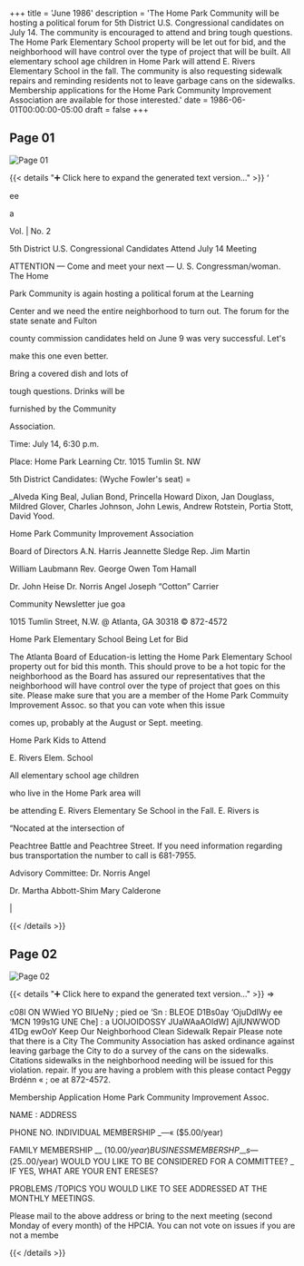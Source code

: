 +++
title = 'June 1986'
description = 'The Home Park Community will be hosting a political forum for 5th District U.S. Congressional candidates on July 14. The community is encouraged to attend and bring tough questions. The Home Park Elementary School property will be let out for bid, and the neighborhood will have control over the type of project that will be built. All elementary school age children in Home Park will attend E. Rivers Elementary School in the fall. The community is also requesting sidewalk repairs and reminding residents not to leave garbage cans on the sidewalks. Membership applications for the Home Park Community Improvement Association are available for those interested.'
date = 1986-06-01T00:00:00-05:00
draft = false
+++



## Page 01

![Page 01](/hpcia-newsletter-archive/1986-06_01.jpg)

{{< details "➕ Click here to expand the generated text version..." >}}
‘

ee

a

Vol. | No. 2

5th District U.S. Congressional
Candidates Attend July 14 Meeting

ATTENTION — Come and meet your next —
U. S. Congressman/woman. The Home

Park Community is again hosting a
political forum at the Learning

Center and we need the entire
neighborhood to turn out. The forum
for the state senate and Fulton

county commission candidates held on
June 9 was very successful. Let's

make this one even better.

Bring a covered dish and lots of

tough questions. Drinks will be

furnished by the Community

Association.

Time: July 14, 6:30 p.m.

Place: Home Park Learning Ctr.
1015 Tumlin St. NW

5th District Candidates:
(Wyche Fowler's seat) =

_Alveda King Beal, Julian Bond,
Princella Howard Dixon, Jan Douglass,
Mildred Glover, Charles Johnson, John
Lewis, Andrew Rotstein, Portia Stott,
David Yood.

Home Park Community Improvement Association

Board of Directors
A.N. Harris
Jeannette Sledge
Rep. Jim Martin

William Laubmann
Rev. George Owen
Tom Hamall

Dr. John Heise
Dr. Norris Angel
Joseph “Cotton” Carrier

Community Newsletter jue goa

1015 Tumlin Street, N.W. @ Atlanta, GA 30318 © 872-4572

Home Park Elementary School
Being Let for Bid

The Atlanta Board of Education-is
letting the Home Park Elementary
School property out for bid this
month. This should prove to be a hot
topic for the neighborhood as the
Board has assured our representatives
that the neighborhood will have
control over the type of project that
goes on this site. Please make sure
that you are a member of the Home
Park Commuity Improvement Assoc. so
that you can vote when this issue

comes up, probably at the August or
Sept. meeting.

Home Park Kids to Attend

E. Rivers Elem. School

All elementary school age children

who live in the Home Park area will

be attending E. Rivers Elementary Se
School in the Fall. E. Rivers is

“Nocated at the intersection of

Peachtree Battle and Peachtree
Street. If you need information
regarding bus transportation the
number to call is 681-7955.

Advisory Committee:
Dr. Norris Angel

Dr. Martha Abbott-Shim
Mary Calderone

|


{{< /details >}}




## Page 02

![Page 02](/hpcia-newsletter-archive/1986-06_02.jpg)

{{< details "➕ Click here to expand the generated text version..." >}}
=>

c08l ON WWied
YO BIUeNy ;
pied oe ‘Sn : BLEOE D1Bs0ay ‘OjuDdIWy
ee ‘MCN 199s1G UNE Che]
: a UOIJOIDOSSY JUaWAaAOIdW] AjlUNWWOD 41Dg ewOoY
Keep Our Neighborhood Clean Sidewalk Repair
Please note that there is a City The Community Association has asked
ordinance against leaving garbage the City to do a survey of the
cans on the sidewalks. Citations sidewalks in the neighborhood needing
will be issued for this violation. repair. If you are having a problem
with this please contact Peggy Brdénn «
; oe at 872-4572.

Membership Application
Home Park Community Improvement Assoc.

NAME : ADDRESS

PHONE NO. INDIVIDUAL MEMBERSHIP _—« ($5.00/year)

FAMILY MEMBERSHIP __ ($10.00/year) BUSINESS MEMBERSHP _—s— ($25..00/year)
WOULD YOU LIKE TO BE CONSIDERED FOR A COMMITTEE? _ IF YES, WHAT ARE YOUR
ENT ERESES?

PROBLEMS /TOPICS YOU WOULD LIKE TO SEE ADDRESSED AT THE MONTHLY MEETINGS.

Please mail to the above address or bring to the next meeting (second Monday of
every month) of the HPCIA. You can not vote on issues if you are not a
membe


{{< /details >}}


